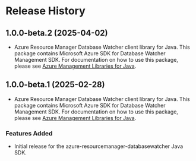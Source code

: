 # Release History

## 1.0.0-beta.2 (2025-04-02)

- Azure Resource Manager Database Watcher client library for Java. This package contains Microsoft Azure SDK for Database Watcher Management SDK. For documentation on how to use this package, please see [Azure Management Libraries for Java](https://aka.ms/azsdk/java/mgmt).

## 1.0.0-beta.1 (2025-02-28)

- Azure Resource Manager Database Watcher client library for Java. This package contains Microsoft Azure SDK for Database Watcher Management SDK. For documentation on how to use this package, please see [Azure Management Libraries for Java](https://aka.ms/azsdk/java/mgmt).
### Features Added

- Initial release for the azure-resourcemanager-databasewatcher Java SDK.
